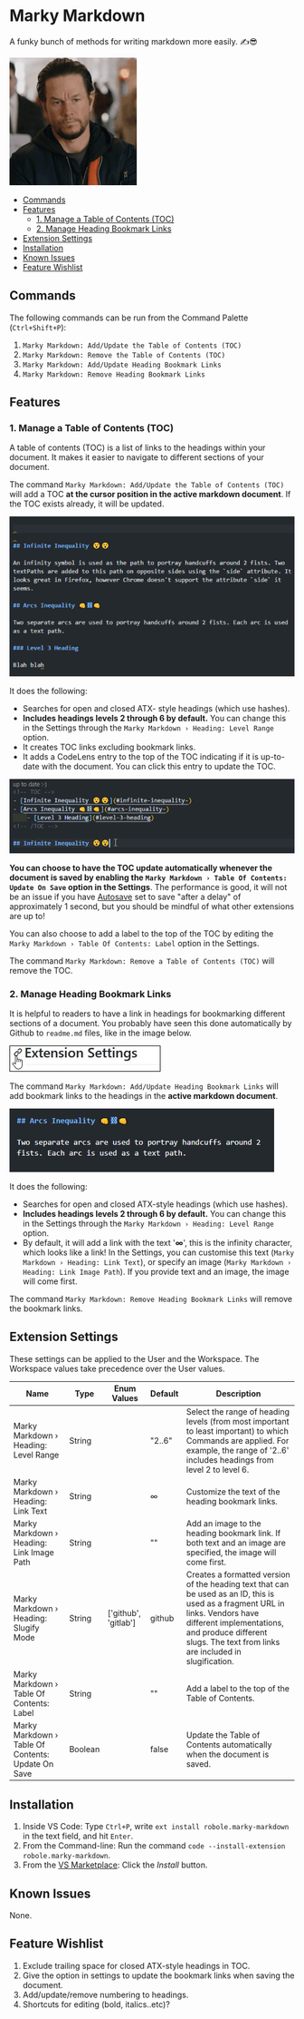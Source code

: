 # Marky Markdown

A funky bunch of methods for writing markdown more easily. ✍😎

![marky shaking his head](img/marky.gif)

<!-- TOC -->
- [Commands](#commands)
- [Features](#features)
	- [1. Manage a Table of Contents (TOC)](#1-manage-a-table-of-contents-toc)
	- [2. Manage Heading Bookmark Links](#2-manage-heading-bookmark-links)
- [Extension Settings](#extension-settings)
- [Installation](#installation)
- [Known Issues](#known-issues)
- [Feature Wishlist](#feature-wishlist)
<!-- /TOC -->

## Commands

The following commands can be run from the Command Palette (`Ctrl+Shift+P`):

1. `Marky Markdown: Add/Update the Table of Contents (TOC)`
1. `Marky Markdown: Remove the Table of Contents (TOC)`
1. `Marky Markdown: Add/Update Heading Bookmark Links`
1. `Marky Markdown: Remove Heading Bookmark Links`

## Features

### 1. Manage a Table of Contents (TOC)

A table of contents (TOC) is a list of links to the headings within your document. It makes it easier to navigate to different sections of your document.

The command `Marky Markdown: Add/Update the Table of Contents (TOC)` will add a TOC **at the cursor position in the active markdown document**. If the TOC exists already, it will be updated.

![Add TOC](img/screenshots/add-toc.gif)

It does the following:

- Searches for open and closed ATX- style headings (which use hashes).
- **Includes headings levels 2 through 6 by default.** You can change this in the Settings through the `Marky Markdown › Heading: Level Range` option.
- It creates TOC links excluding bookmark links.
- It adds a CodeLens entry to the top of the TOC indicating if it is up-to-date with the document. You can click this entry to update the TOC.

![Update TOC](img/screenshots/update-toc.gif)

**You can choose to have the TOC update automatically whenever the document is saved by enabling the `Marky Markdown › Table Of Contents: Update On Save` option in the Settings**. The performance is good, it will not be an issue if you have [Autosave](https://code.visualstudio.com/docs/editor/codebasics#_save-auto-save) set to save "after a delay" of approximately 1 second, but you should be mindful of what other extensions are up to!

You can also choose to add a label to the top of the TOC by editing the `Marky Markdown › Table Of Contents: Label` option in the Settings.

The command `Marky Markdown: Remove a Table of Contents (TOC)` will remove the TOC.

### 2. Manage Heading Bookmark Links

It is helpful to readers to have a link in headings for bookmarking different sections of a document. You probably have seen this done automatically by Github to `readme.md` files, like in the image below.

<img src="img/screenshots/heading-link.jpg" style="border:1px black solid;" alt="heading link" /><br>

The command `Marky Markdown: Add/Update Heading Bookmark Links` will add bookmark links to the headings in the **active markdown document**.

![add bookmark link to headings](img/screenshots/add-heading-link.gif)

It does the following:

- Searches for open and closed ATX-style headings (which use hashes).
- **Includes headings levels 2 through 6 by default.** You can change this in the Settings through the `Marky Markdown › Heading: Level Range` option.
- By default, it will add a link with the text '**∞**', this is the infinity character, which looks like a link! In the Settings, you can customise this text (`Marky Markdown › Heading: Link Text`), or specify an image (`Marky Markdown › Heading: Link Image Path`). If you provide text and an image, the image will come first.

The command `Marky Markdown: Remove Heading Bookmark Links` will remove the bookmark links.

## Extension Settings

These settings can be applied to the User and the Workspace. The Workspace values take precedence over the User values.

| Name                                               | Type    | Enum Values          | Default | Description                                                                                                                                                                                                                                 |
| -------------------------------------------------- | ------- | -------------------- | ------- | ------------------------------------------------------------------------------------------------------------------------------------------------------------------------------------------------------------------------------------------- |
| Marky Markdown › Heading: Level Range              | String  |                      | "2..6"  | Select the range of heading levels (from most important to least important) to which Commands are applied. For example, the range of '2..6' includes headings from level 2 to level 6.                                                      |
| Marky Markdown › Heading: Link Text                | String  |                      | ∞       | Customize the text of the heading bookmark links.                                                                                                                                                                                           |
| Marky Markdown › Heading: Link Image Path          | String  |                      | ""      | Add an image to the heading bookmark link. If both text and an image are specified, the image will come first.                                                                                                                              |
| Marky Markdown › Heading: Slugify Mode             | String  | ['github', 'gitlab'] | github  | Creates a formatted version of the heading text that can be used as an ID, this is used as a fragment URL in links. Vendors have different implementations, and produce different slugs. The text from links are included in slugification. |
| Marky Markdown › Table Of Contents: Label          | String  |                      | ""      | Add a label to the top of the Table of Contents.                                                                                                                                                                                            |
| Marky Markdown › Table Of Contents: Update On Save | Boolean |                      | false   | Update the Table of Contents automatically when the document is saved.                                                                                                                                                                      |

## Installation

1. Inside VS Code: Type `Ctrl+P`, write `ext install robole.marky-markdown` in the text field, and hit `Enter`.
1. From the Command-line: Run the command `code --install-extension robole.marky-markdown`.
1. From the [VS Marketplace](https://marketplace.visualstudio.com/items?itemName=robole.marky-markdown): Click the _Install_ button.

## Known Issues

None.

## Feature Wishlist

1. Exclude trailing space for closed ATX-style headings in TOC.
1. Give the option in settings to update the bookmark links when saving the document.
1. Add/update/remove numbering to headings.
1. Shortcuts for editing (bold, italics..etc)?
